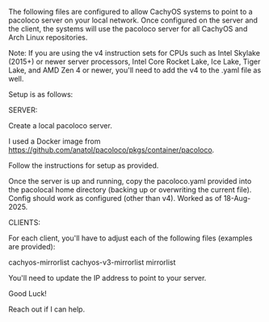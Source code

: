 The following files are configured to allow CachyOS systems to point to a pacoloco server on your local network. Once configured on the server and the client, the systems will use the pacoloco server for all CachyOS and Arch Linux repositories.

Note: If you are using the v4 instruction sets for CPUs such as Intel Skylake (2015+) or newer server processors, Intel Core Rocket Lake, Ice Lake, Tiger Lake, and AMD Zen 4 or newer, you'll need to add the v4 to the .yaml file as well.

Setup is as follows:

SERVER:

Create a local pacoloco server.

I used a Docker image from https://github.com/anatol/pacoloco/pkgs/container/pacoloco.

Follow the instructions for setup as provided.

Once the server is up and running, copy the pacoloco.yaml provided into the pacolocal home directory (backing up or overwriting the current file). Config should work as configured (other than v4). Worked as of 18-Aug-2025.



CLIENTS:

For each client, you'll have to adjust each of the following files (examples are provided):

cachyos-mirrorlist
cachyos-v3-mirrorlist
mirrorlist

You'll need to update the IP address to point to your server.

Good Luck!

Reach out if I can help.

